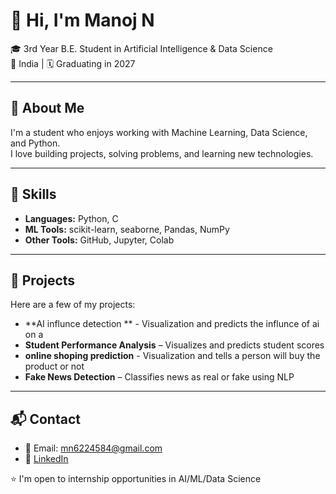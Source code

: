 # 👋 Hi, I'm Manoj N

🎓 3rd Year B.E. Student in Artificial Intelligence & Data Science  
📍 India | 🗓️ Graduating in 2027

---

## 🔹 About Me
I'm a student who enjoys working with Machine Learning, Data Science, and Python.  
I love building projects, solving problems, and learning new technologies.

---

## 🔧 Skills
- **Languages:** Python, C  
- **ML Tools:** scikit-learn, seaborne, Pandas, NumPy  
- **Other Tools:**  GitHub, Jupyter, Colab

---

## 📂 Projects
Here are a few of my projects:
- **AI influnce detection ** - Visualization and predicts the influnce of ai on a 
- **Student Performance Analysis** – Visualizes and predicts student scores
- **online shoping prediction** - Visualization and tells a person will buy the product or not 
- **Fake News Detection** – Classifies news as real or fake using NLP


---

## 📬 Contact
- 📧 Email: mn6224584@gmail.com
- 🔗 [LinkedIn]([[https://linkedin.com/in/your-link](https://www.linkedin.com/in/manoj-kumar-n-3ab171314/)](https://www.linkedin.com/in/manoj-kumar-n-3ab171314/)](https://www.linkedin.com/in/manoj-kumar-n-3ab171314/))


⭐ I'm open to internship opportunities in AI/ML/Data Science

